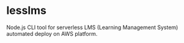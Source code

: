 # lesslms
Node.js CLI tool for serverless LMS (Learning Management System) automated deploy on AWS platform.
